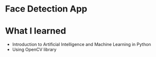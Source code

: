 <h1> Face Detection App </h1>

# What I learned
- Introduction to Artificial Intelligence and Machine Learning in Python
- Using OpenCV library 
